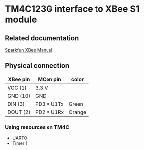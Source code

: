 # TM4C123G interface to XBee S1 module

## Related documentation
[Sparkfun XBee Manual](https://www.sparkfun.com/datasheets/Wireless/Zigbee/XBee-Manual.pdf)

## Physical connection

| XBee pin | MCon pin | color    |
|----------|----------|----------|
|  VCC (1) |  3.3 V   |          |
|  GND (10)|  GND     |          |
|  DIN (3) |  PD3 = U1Tx | Green  |
| DOUT (2) |  PD2 = U1Rx | Orange |

### Using resources on TM4C
- UART0
- Timer 1